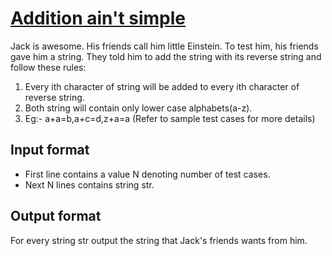 # [Addition ain't simple][link]

Jack is awesome. His friends call him little Einstein. To test him, his friends gave him a string. They told him to add the string with its reverse string and follow these rules:

1. Every ith character of string will be added to every ith character of reverse string.
2. Both string will contain only lower case alphabets(a-z).
3. Eg:- a+a=b,a+c=d,z+a=a (Refer to sample test cases for more details)

## Input format

- First line contains a value N denoting number of test cases.
- Next N lines contains string str.

## Output format

For every string str output the string that Jack's friends wants from him.

[link]: https://www.hackerearth.com/practice/basic-programming/implementation/basics-of-implementation/practice-problems/algorithm/addition-aint-simple/
